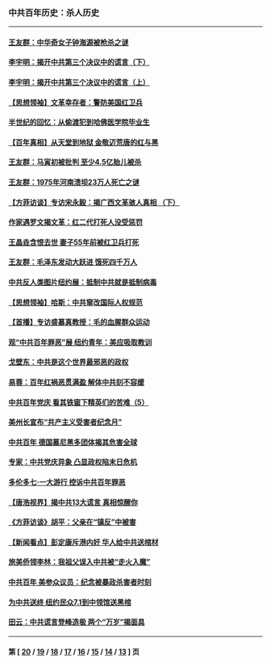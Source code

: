 ### 中共百年历史：杀人历史
---
#### [王友群：中华奇女子钟海源被枪杀之谜](../../pages/nf1176106/n13430555.md?12130430) 
#### [李宇明：揭开中共第三个决议中的谎言（下）](../../pages/nf1176106/n13389389.md?12130430) 
#### [李宇明：揭开中共第三个决议中的谎言（上）](../../pages/nf1176106/n13388697.md?12130430) 
#### [【思想领袖】文革幸存者：警防美国红卫兵](../../pages/nf1176106/n13339289.md?12130430) 
#### [半世纪的回忆：从偷渡犯到哈佛医学院毕业生](../../pages/nf1176106/n13345328.md?12130430) 
#### [【百年真相】从天堂到地狱 金敬迈荒唐的红与黑](../../pages/nf1176106/n13336995.md?12130430) 
#### [王友群：马寅初被批判 至少4.5亿胎儿被杀](../../pages/nf1176106/n13260313.md?12130430) 
#### [王友群：1975年河南溃坝23万人死亡之谜](../../pages/nf1176106/n13231576.md?12130430) 
#### [【方菲访谈】专访宋永毅：揭广西文革骇人真相 （下）](../../pages/nf1176106/n13209074.md?12130430) 
#### [作家遇罗文揭文革：红二代打死人没受惩罚](../../pages/nf1176106/n13205254.md?12130430) 
#### [王晶垚含恨去世 妻子55年前被红卫兵打死](../../pages/nf1176106/n13203590.md?12130430) 
#### [王友群：毛泽东发动大跃进 饿死四千万人](../../pages/nf1176106/n13177158.md?12130430) 
#### [中共反人类图片纽约展：抵制中共就是抵制病毒](../../pages/nf1176106/n13115371.md?12130430) 
#### [【思想领袖】哈斯：中共窜改国际人权规范](../../pages/nf1176106/n13053647.md?12130430) 
#### [【首播】专访盛慕真教授：毛的血腥群众运动](../../pages/nf1176106/n13091782.md?12130430) 
#### [观“中共百年罪恶”展 纽约青年：美应吸取教训](../../pages/nf1176106/n13085246.md?12130430) 
#### [戈壁东：中共是这个世界最邪恶的政权](../../pages/nf1176106/n13085641.md?12130430) 
#### [易蓉：百年红祸恶贯满盈 解体中共刻不容缓](../../pages/nf1176106/n13084455.md?12130430) 
#### [中共百年党庆 看其铁窗下精英们的苦难（5）](../../pages/nf1176106/n13076766.md?12130430) 
#### [美州长宣布“共产主义受害者纪念月”](../../pages/nf1176106/n13074024.md?12130430) 
#### [中共百年 德国慕尼黑多团体揭其危害全球](../../pages/nf1176106/n13068873.md?12130430) 
#### [专家：中共党庆异象 凸显政权陷末日危机](../../pages/nf1176106/n13067084.md?12130430) 
#### [多伦多七·一大游行 控诉中共百年罪恶](../../pages/nf1176106/n13062043.md?12130430) 
#### [【唐浩视界】揭中共13大谎言 真相惊醒你](../../pages/nf1176106/n13065208.md?12130430) 
#### [《方菲访谈》胡平：父亲在“镇反”中被害](../../pages/nf1176106/n13064114.md?12130430) 
#### [【新闻看点】彭定康斥港内奸 华人给中共送棺材](../../pages/nf1176106/n13064230.md?12130430) 
#### [旅美侨领李林：我祖父误入中共被“走火入魔”](../../pages/nf1176106/n13062777.md?12130430) 
#### [中共百年 美参众议员：纪念被暴政杀害者时刻](../../pages/nf1176106/n13063735.md?12130430) 
#### [为中共送终 纽约民众7.1到中领馆送黑棺](../../pages/nf1176106/n13062573.md?12130430) 
#### [田云：中共谎言登峰造极 两个“万岁”揭面具](../../pages/nf1176106/n13062013.md?12130430) 

---
#### 第 [ [20](./20.md?12130430) / [19](./19.md?12130430) / [18](./18.md?12130430) / [17](./17.md?12130430) / [16](./16.md?12130430) / [15](./15.md?12130430) / [14](./14.md?12130430) / [13](./13.md?12130430) ] 页
